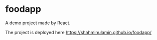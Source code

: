 # foodapp

A demo project made by React.

The project is deployed here
https://shahminulamin.github.io/foodapp/
